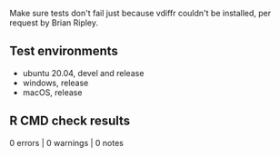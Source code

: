 Make sure tests don't fail just because vdiffr couldn't be installed, per request by Brian Ripley.

## Test environments
* ubuntu 20.04, devel and release
* windows, release
* macOS, release

## R CMD check results

0 errors | 0 warnings | 0 notes
